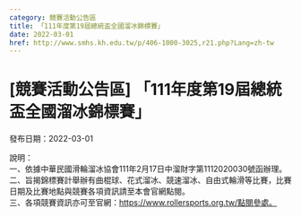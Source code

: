 ```yaml
---
category: 競賽活動公告區
title: 「111年度第19屆總統盃全國溜冰錦標賽」
date: 2022-03-01
href: http://www.smhs.kh.edu.tw/p/406-1000-3025,r21.php?Lang=zh-tw
---
```


# [競賽活動公告區] 「111年度第19屆總統盃全國溜冰錦標賽」

發布日期：2022-03-01

說明：  
一、依據中華民國滑輪溜冰協會111年2月17日中溜財字第1112020030號函辦理。  
二、旨揭錦標賽計舉辦有曲棍球、花式溜冰、競速溜冰、自由式輪滑等比賽，比賽日期及比賽地點與競賽各項資訊請至本會官網點閱。  
三、各項競賽資訊亦可至官網：https://www.rollersports.org.tw/點閱參處。

